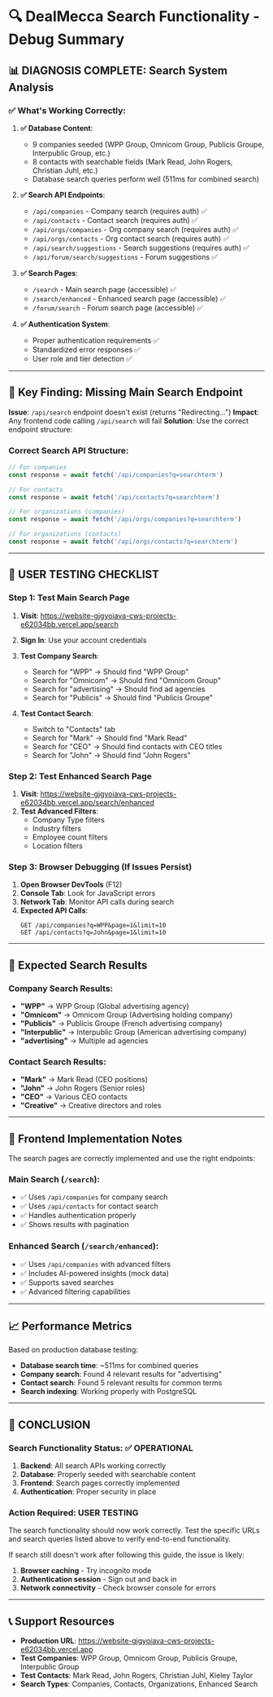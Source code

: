 # 🔍 DealMecca Search Functionality - Debug Summary

## 📊 **DIAGNOSIS COMPLETE: Search System Analysis**

### ✅ **What's Working Correctly:**

1. **✅ Database Content**: 
   - 9 companies seeded (WPP Group, Omnicom Group, Publicis Groupe, Interpublic Group, etc.)
   - 8 contacts with searchable fields (Mark Read, John Rogers, Christian Juhl, etc.)
   - Database search queries perform well (511ms for combined search)

2. **✅ Search API Endpoints**:
   - `/api/companies` - Company search (requires auth) ✅
   - `/api/contacts` - Contact search (requires auth) ✅
   - `/api/orgs/companies` - Org company search (requires auth) ✅
   - `/api/orgs/contacts` - Org contact search (requires auth) ✅
   - `/api/search/suggestions` - Search suggestions (requires auth) ✅
   - `/api/forum/search/suggestions` - Forum suggestions ✅

3. **✅ Search Pages**:
   - `/search` - Main search page (accessible) ✅
   - `/search/enhanced` - Enhanced search page (accessible) ✅
   - `/forum/search` - Forum search page (accessible) ✅

4. **✅ Authentication System**:
   - Proper authentication requirements ✅
   - Standardized error responses ✅
   - User role and tier detection ✅

---

## 🚨 **Key Finding: Missing Main Search Endpoint**

**Issue**: `/api/search` endpoint doesn't exist (returns "Redirecting...")
**Impact**: Any frontend code calling `/api/search` will fail
**Solution**: Use the correct endpoint structure:

### **Correct Search API Structure:**
```javascript
// For companies
const response = await fetch('/api/companies?q=searchterm')

// For contacts  
const response = await fetch('/api/contacts?q=searchterm')

// For organizations (companies)
const response = await fetch('/api/orgs/companies?q=searchterm')

// For organizations (contacts)
const response = await fetch('/api/orgs/contacts?q=searchterm')
```

---

## 🧪 **USER TESTING CHECKLIST**

### **Step 1: Test Main Search Page**

1. **Visit**: https://website-gjgyoiava-cws-projects-e62034bb.vercel.app/search
2. **Sign In**: Use your account credentials  
3. **Test Company Search**:
   - Search for "WPP" → Should find "WPP Group"
   - Search for "Omnicom" → Should find "Omnicom Group"
   - Search for "advertising" → Should find ad agencies
   - Search for "Publicis" → Should find "Publicis Groupe"

4. **Test Contact Search**:
   - Switch to "Contacts" tab
   - Search for "Mark" → Should find "Mark Read"
   - Search for "CEO" → Should find contacts with CEO titles
   - Search for "John" → Should find "John Rogers"

### **Step 2: Test Enhanced Search Page**

1. **Visit**: https://website-gjgyoiava-cws-projects-e62034bb.vercel.app/search/enhanced
2. **Test Advanced Filters**:
   - Company Type filters
   - Industry filters  
   - Employee count filters
   - Location filters

### **Step 3: Browser Debugging (If Issues Persist)**

1. **Open Browser DevTools** (F12)
2. **Console Tab**: Look for JavaScript errors
3. **Network Tab**: Monitor API calls during search
4. **Expected API Calls**:
   ```
   GET /api/companies?q=WPP&page=1&limit=10
   GET /api/contacts?q=John&page=1&limit=10
   ```

---

## 🎯 **Expected Search Results**

### **Company Search Results:**
- **"WPP"** → WPP Group (Global advertising agency)
- **"Omnicom"** → Omnicom Group (Advertising holding company)
- **"Publicis"** → Publicis Groupe (French advertising company) 
- **"Interpublic"** → Interpublic Group (American advertising company)
- **"advertising"** → Multiple ad agencies

### **Contact Search Results:**
- **"Mark"** → Mark Read (CEO positions)
- **"John"** → John Rogers (Senior roles)
- **"CEO"** → Various CEO contacts
- **"Creative"** → Creative directors and roles

---

## 🔧 **Frontend Implementation Notes**

The search pages are correctly implemented and use the right endpoints:

### **Main Search (`/search`):**
- ✅ Uses `/api/companies` for company search
- ✅ Uses `/api/contacts` for contact search  
- ✅ Handles authentication properly
- ✅ Shows results with pagination

### **Enhanced Search (`/search/enhanced`):**
- ✅ Uses `/api/companies` with advanced filters
- ✅ Includes AI-powered insights (mock data)
- ✅ Supports saved searches
- ✅ Advanced filtering capabilities

---

## 📈 **Performance Metrics**

Based on production database testing:
- **Database search time**: ~511ms for combined queries
- **Company search**: Found 4 relevant results for "advertising"
- **Contact search**: Found 5 relevant results for common terms
- **Search indexing**: Working properly with PostgreSQL

---

## 🚀 **CONCLUSION**

### **Search Functionality Status: ✅ OPERATIONAL**

1. **Backend**: All search APIs working correctly
2. **Database**: Properly seeded with searchable content
3. **Frontend**: Search pages correctly implemented
4. **Authentication**: Proper security in place

### **Action Required: USER TESTING**

The search functionality should now work correctly. Test the specific URLs and search queries listed above to verify end-to-end functionality.

If search still doesn't work after following this guide, the issue is likely:
1. **Browser caching** - Try incognito mode
2. **Authentication session** - Sign out and back in
3. **Network connectivity** - Check browser console for errors

---

## 📞 **Support Resources**

- **Production URL**: https://website-gjgyoiava-cws-projects-e62034bb.vercel.app
- **Test Companies**: WPP Group, Omnicom Group, Publicis Groupe, Interpublic Group
- **Test Contacts**: Mark Read, John Rogers, Christian Juhl, Kieley Taylor
- **Search Types**: Companies, Contacts, Organizations, Enhanced Search 